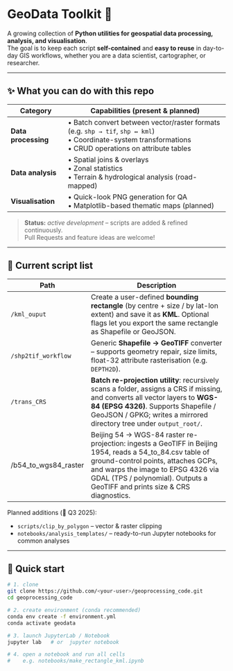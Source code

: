 # GeoData Toolkit 🚀

A growing collection of **Python utilities for geospatial data processing, analysis, and visualisation**.  
The goal is to keep each script **self-contained** and **easy to reuse** in day-to-day GIS workflows, whether you are a data scientist, cartographer, or researcher.

---

## ✨ What you can do with this repo

| Category | Capabilities (present & planned) |
|----------|----------------------------------|
| **Data processing** | • Batch convert between vector/raster formats (e.g. `shp → tif`, `shp ↔ kml`) <br>• Coordinate-system transformations <br>• CRUD operations on attribute tables |
| **Data analysis**   | • Spatial joins & overlays <br>• Zonal statistics <br>• Terrain & hydrological analysis (road-mapped) |
| **Visualisation**   | • Quick-look PNG generation for QA <br>• Matplotlib-based thematic maps (planned) |

> **Status:** _active development_ – scripts are added & refined continuously.  
> Pull Requests and feature ideas are welcome!

---

## 📂 Current script list

| Path | Description |
|------|-------------|
| `/kml_ouput` | Create a user-defined **bounding rectangle** (by centre + size / by lat-lon extent) and save it as **KML**.  Optional flags let you export the same rectangle as Shapefile or GeoJSON. |
| `/shp2tif_workflow` | Generic **Shapefile → GeoTIFF** converter – supports geometry repair, size limits, float-32 attribute rasterisation (e.g. `DEPTH2D`). |
| `/trans_CRS` | **Batch re-projection utility**: recursively scans a folder, assigns a CRS if missing, and converts all vector layers to **WGS-84 (EPSG 4326)**. Supports Shapefile / GeoJSON / GPKG; writes a mirrored directory tree under `output_root/`. |
| /b54_to_wgs84_raster | Beijing 54 → WGS-84 raster re-projection: ingests a GeoTIFF in Beijing 1954, reads a 54_to_84.csv table of ground-control points, attaches GCPs, and warps the image to EPSG 4326 via GDAL (TPS / polynomial). Outputs a GeoTIFF and prints size & CRS diagnostics. |

Planned additions (📅 Q3 2025):

* `scripts/clip_by_polygon` – vector & raster clipping
* `notebooks/analysis_templates/` – ready-to-run Jupyter notebooks for common analyses

---

## 🔧 Quick start

```bash
# 1. clone
git clone https://github.com/<your-user>/geoprocessing_code.git
cd geoprocessing_code

# 2. create environment (conda recommended)
conda env create -f environment.yml
conda activate geodata

# 3. launch JupyterLab / Notebook
jupyter lab   # or  jupyter notebook

# 4. open a notebook and run all cells
#    e.g. notebooks/make_rectangle_kml.ipynb

